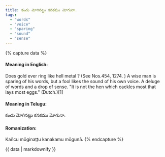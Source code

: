 ```yaml
---
title: కంచు మోగినట్టు కనకము మోగునా.
tags:
  - "words"
  - "voice"
  - "sparing"
  - "sound"
  - "sense"
---
```


{% capture data %}
#### Meaning in English:
Does gold ever ring like hell metal ?
(See Nos.454, 1274. )
A wise man is sparing of his words, but a fool likes the sound of his own voice.
A deluge of words and a drop of sense.
"It is not the hen which cacklcs most that lays most eggs." (Dutch.)[1]

#### Meaning in Telugu:
కంచు మోగినట్టు కనకము మోగునా.

#### Romanization:
Kan̄cu mōginaṭṭu kanakamu mōgunā.
{% endcapture %}

{{ data | markdownify }}

